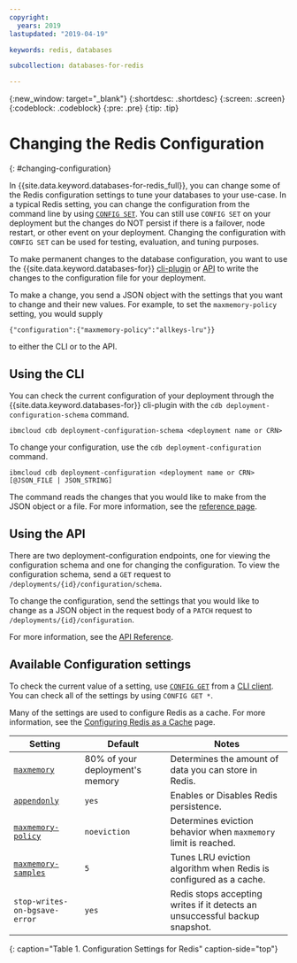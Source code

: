 ```yaml
---
copyright:
  years: 2019
lastupdated: "2019-04-19"

keywords: redis, databases

subcollection: databases-for-redis

---
```


{:new_window: target="_blank"}
{:shortdesc: .shortdesc}
{:screen: .screen}
{:codeblock: .codeblock}
{:pre: .pre}
{:tip: .tip}

# Changing the Redis Configuration
{: #changing-configuration}

In {{site.data.keyword.databases-for-redis_full}}, you can change some of the Redis configuration settings to tune your databases to your use-case. In a typical Redis setting, you can change the configuration from the command line by using [`CONFIG SET`](https://redis.io/commands/config-set). You can still use `CONFIG SET` on your deployment but the changes do NOT persist if there is a failover, node restart, or other event on your deployment. Changing the configuration with `CONFIG SET` can be used for testing, evaluation, and tuning purposes.

To make permanent changes to the database configuration, you want to use the {{site.data.keyword.databases-for}} [cli-plugin](/docs/databases-cli-plugin?topic=cloud-databases-cli-cdb-reference#deployment-configuration) or [API](https://{DomainName}/apidocs/cloud-databases-api#change-your-database-configuration) to write the changes to the configuration file for your deployment. 

To make a change, you send a JSON object with the settings that you want to change and their new values. For example, to set the `maxmemory-policy` setting, you would supply 
```
{"configuration":{"maxmemory-policy":"allkeys-lru"}}
```
to either the CLI or to the API. 

## Using the CLI

You can check the current configuration of your deployment through the {{site.data.keyword.databases-for}} cli-plugin with the `cdb deployment-configuration-schema` command.
```
ibmcloud cdb deployment-configuration-schema <deployment name or CRN>
```

To change your configuration, use the `cdb deployment-configuration` command. 
```
ibmcloud cdb deployment-configuration <deployment name or CRN> [@JSON_FILE | JSON_STRING]
```

The command reads the changes that you would like to make from the JSON object or a file. For more information, see the [reference page](/docs/databases-cli-plugin?topic=cloud-databases-cli-cdb-reference#deployment-configuration).

## Using the API

There are two deployment-configuration endpoints, one for viewing the configuration schema and one for changing the configuration. To view the configuration schema, send a `GET` request to `/deployments/{id}/configuration/schema`.

To change the configuration, send the settings that you would like to change as a JSON object in the request body of a `PATCH` request to `/deployments/{id}/configuration`.

For more information, see the [API Reference](https://cloud.ibm.com/apidocs/cloud-databases-api#change-your-database-configuration).


## Available Configuration settings

To check the current value of a setting, use [`CONFIG GET`](https://redis.io/commands/config-get) from a [CLI client](/docs/services/databases-for-redis?topic=databases-for-redis-connecting-cli-client). You can check all of the settings by using `CONFIG GET *`.

Many of the settings are used to configure Redis as a cache. For more information, see the [Configuring Redis as a Cache](/docs/services/databases-for-redis?topic=databases-for-redis-redis-cache) page.

Setting|Default|Notes
----------|-----|-----------
[`maxmemory`](https://redis.io/topics/memory-optimization#memory-allocation) | 80% of your deployment's memory | Determines the amount of data you can store in Redis.
[`appendonly`](https://redis.io/topics/persistence#append-only-file)| `yes` | Enables or Disables Redis persistence.
[`maxmemory-policy`](https://redis.io/topics/lru-cache#eviction-policies) |`noeviction` | Determines eviction behavior when `maxmemory` limit is reached.
[`maxmemory-samples`](https://redis.io/topics/lru-cache#approximated-lru-algorithm) | `5`| Tunes LRU eviction algorithm when Redis is configured as a cache.
`stop-writes-on-bgsave-error` | `yes` | Redis stops accepting writes if it detects an unsuccessful backup snapshot. 
{: caption="Table 1. Configuration Settings for Redis" caption-side="top"}


